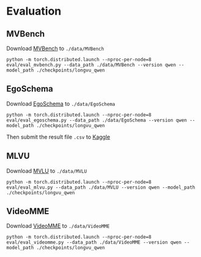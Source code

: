 # Evaluation

## MVBench

Download [MVBench](https://huggingface.co/datasets/OpenGVLab/MVBench) to `./data/MVBench`

```
python -m torch.distributed.launch --nproc-per-node=8 eval/eval_mvbench.py --data_path ./data/MVBench --version qwen --model_path ./checkpoints/longvu_qwen
```

## EgoSchema

Download [EgoSchema](https://github.com/egoschema/EgoSchema) to `./data/EgoSchema`

```
python -m torch.distributed.launch --nproc-per-node=8 eval/eval_egoschema.py --data_path ./data/EgoSchema --version qwen --model_path ./checkpoints/longvu_qwen
```

Then submit the result file `.csv` to [Kaggle](https://www.kaggle.com/competitions/egoschema-public/submissions)


## MLVU

Download [MVLU](https://huggingface.co/datasets/MLVU/MVLU) to `./data/MVLU`

```
python -m torch.distributed.launch --nproc-per-node=8 eval/eval_mlvu.py --data_path ./data/MVLU --version qwen --model_path ./checkpoints/longvu_qwen
```

## VideoMME

Download [VideoMME](https://github.com/BradyFU/Video-MME?tab=readme-ov-file#-dataset) to `./data/VideoMME`

```
python -m torch.distributed.launch --nproc-per-node=8 eval/eval_videomme.py --data_path ./data/VideoMME --version qwen --model_path ./checkpoints/longvu_qwen
```
